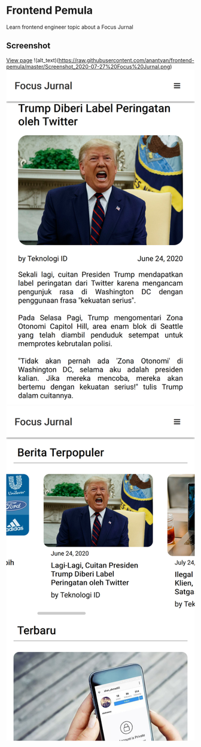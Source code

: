 # Frontend Pemula
Learn frontend engineer topic about a Focus Jurnal

## Screenshot
[View page](https://anantyan.github.io/frontend-pemula/public)
!(alt_text)(https://raw.githubusercontent.com/anantyan/frontend-pemula/master/Screenshot_2020-07-27%20Focus%20Jurnal.png)
![alt_text](https://raw.githubusercontent.com/anantyan/frontend-pemula/master/Screenshot_2020-07-27%20Focus%20Jurnal(1).jpg)
![alt_text](https://raw.githubusercontent.com/anantyan/frontend-pemula/master/Screenshot_2020-07-27%20Focus%20Jurnal.jpg)
